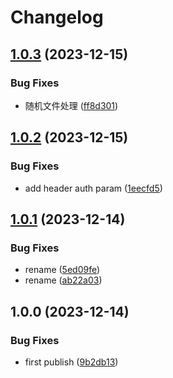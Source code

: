 # Changelog

## [1.0.3](https://github.com/lc-cn/dingtalk-bot/compare/v1.0.2...v1.0.3) (2023-12-15)


### Bug Fixes

* 随机文件处理 ([ff8d301](https://github.com/lc-cn/dingtalk-bot/commit/ff8d3015f955d2508165ffdd75e799493d17a0cb))

## [1.0.2](https://github.com/lc-cn/dingtalk-bot/compare/v1.0.1...v1.0.2) (2023-12-15)


### Bug Fixes

* add header auth param ([1eecfd5](https://github.com/lc-cn/dingtalk-bot/commit/1eecfd5c7f1c7a2e85856f247b1174da9396c097))

## [1.0.1](https://github.com/lc-cn/dingtalk-bot/compare/v1.0.0...v1.0.1) (2023-12-14)


### Bug Fixes

* rename ([5ed09fe](https://github.com/lc-cn/dingtalk-bot/commit/5ed09fe6738548ac38b932eb0c99159239266406))
* rename ([ab22a03](https://github.com/lc-cn/dingtalk-bot/commit/ab22a0378c9d7c5815316f1777109b54aee2b7dd))

## 1.0.0 (2023-12-14)


### Bug Fixes

* first publish ([9b2db13](https://github.com/lc-cn/dingtalk-bot/commit/9b2db13c967daf123642be0b025a516201f1fcc2))
